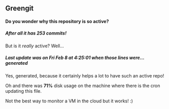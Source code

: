 ## Greengit

#### Do you wonder why this repository is so active?

##### After all it has 253 commits!

But is it *really* active? Well...

##### Last update was on Fri Feb 8 at 4:25:01 when those lines were... generated

Yes, generated, because it certainly helps a lot to have such an active repo!

Oh and there was **71%** disk usage on the machine
where there is the cron updating this file.

Not the best way to monitor a VM in the cloud but it works! :)

